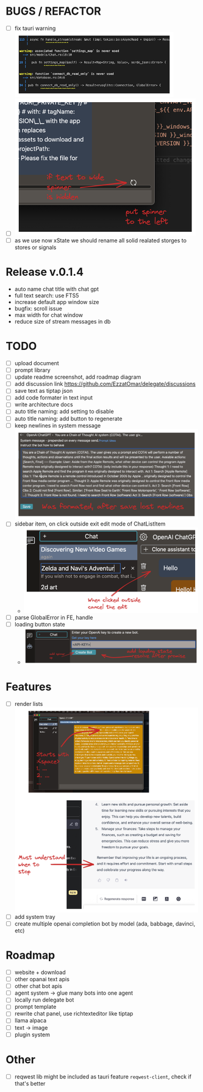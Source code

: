 
# BUGS / REFACTOR

- [ ] fix tauri warning  
  ![tauri warning](./todo-images/warnings.excalidraw.png "tauri warning")
- [ ]  
  ![spinner position](./todo-images/spinner_position.excalidraw.png "spinner position")
- [ ] as we use now xState we should rename all solid realated storges to stores or signals

# Release v.0.1.4  

- auto name chat title with chat gpt
- full text search: use FTS5
- increase default app window size
- bugfix: scroll issue
- max width for chat window
- reduce size of stream messages in db

# TODO

- [ ] upload document
- [ ] prompt library
- [ ] update readme screenshot, add roadmap diagram
- [ ] add discussion link <https://github.com/EzzatOmar/delegate/discussions>
- [ ] save text as tiptap json
- [ ] add code formater in text input
- [ ] write architecture docs
- [ ] auto title naming: add setting to disable
- [ ] auto title naming: add button to regenerate
- [ ] keep newlines in system message  
 ![keep newlines in system message](./todo-images/format-systemmessage.excalidraw.png "keep newlines in system message")
- [ ] sidebar item, on click outside exit edit mode of ChatListItem
  - ![click outside](./todo-images/click-outside.excalidraw.png "click outside")
- [ ] parse GlobalError in FE, handle
- [ ] loading button state
  - ![loading button state](./todo-images/button-loading.excalidraw.png "loading button state")

# Features

- [ ] render lists  
  ![render lists](./todo-images/render-lists.excalidraw.png "render lists")
- [ ] add system tray
- [ ] create multiple openai completion bot by model (ada, babbage, davinci, etc)

# Roadmap

- [ ] website + download
- [ ] other opanai text apis
- [ ] other chat bot apis
- [ ] agent system -> glue many bots into one agent
- [ ] locally run delegate bot
- [ ] prompt template
- [ ] rewrite chat panel, use richtexteditor like tiptap
- [ ] llama alpaca
- [ ] text -> image
- [ ] plugin system

# Other

- [ ] reqwest lib might be included as tauri feature `reqwest-client`, check if that's better
